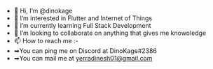 

- 👋 Hi, I’m @dinokage
- 👀 I’m interested in Flutter and Internet of Things
- 🌱 I’m currently learning Full Stack Development
- 💞️ I’m looking to collaborate on anything that gives me knowoledge
- 📫 How to reach me :-
- ➡You can ping me on Discord at DinoKage#2386
- ➡You can mail me at yerradinesh01@gmail.com

<!---
dinokage/dinokage is a ✨ special ✨ repository because its `README.md` (this file) appears on your GitHub profile.
You can click the Preview link to take a look at your changes.
--->
